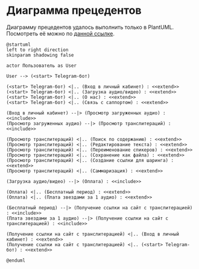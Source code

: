 # Диаграмма прецедентов

Диаграмму прецедентов удалось выполнить только в PlantUML. Посмотреть её можно по [данной ссылке](https://drive.google.com/file/d/1wPwlprMaF_cbWEdHxZaFzzBKDfEV3Rk3/view?usp=sharing).

    @startuml
    left to right direction
    skinparam shadowing false
    
    actor Пользователь as User
    
    User --> (<start> Telegram-бот)
    
    (<start> Telegram-бот) <|.. (Вход в личный кабинет) : <<extend>>
    (<start> Telegram-бот) <|.. (Загрузка аудио/видео) : <<extend>>
    (<start> Telegram-бот) <|.. (О нас) : <<extend>>
    (<start> Telegram-бот) <|.. (Связь с саппортом) : <<extend>>
    
    (Вход в личный кабинет) --|> (Просмотр загруженных аудио) : <<include>>
    (Просмотр загруженных аудио) --|> (Просмотр транслитераций) : <<include>>
    
    (Просмотр транслитераций) <|.. (Поиск по содержанию) : <<extend>>
    (Просмотр транслитераций) <|.. (Редактирование текста) : <<extend>>
    (Просмотр транслитераций) <|.. (Переименование спикеров) : <<extend>>
    (Просмотр транслитераций) <|.. (Сохранение как файла) : <<extend>>
    (Просмотр транслитераций) <|.. (Создание ссылки для шаринга) : <<extend>>
    (Просмотр транслитераций) <|.. (Саммаризация) : <<extend>>
    
    (Загрузка аудио/видео) --|> (Оплата) : <<include>>
    
    (Оплата) <|.. (Бесплатный период) : <<extend>>
    (Оплата) <|.. (Плата звездами за 1 аудио) : <<extend>>
    
    (Бесплатный период) --|> (Получение ссылки на сайт с транслитерацией) : <<include>>
    (Плата звездами за 1 аудио) --|> (Получение ссылки на сайт с транслитерацией) : <<include>>
    
    (Получение ссылки на сайт с транслитерацией) <|.. (Вход в личный кабинет) : <<extend>>
    (Получение ссылки на сайт с транслитерацией) <|.. (<start> Telegram-бот) : <<extend>>
    
    @enduml
